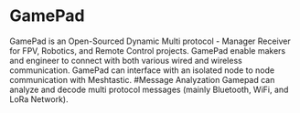 # GamePad
GamePad is an Open-Sourced Dynamic Multi protocol - Manager Receiver for FPV, Robotics, and Remote Control projects. GamePad enable makers and engineer to connect with both various wired and wireless communication. GamePad can interface with an isolated node to node communication with Meshtastic.
#Message Analyzation
Gamepad can analyze and decode multi protocol messages (mainly Bluetooth, WiFi, and LoRa Network).
